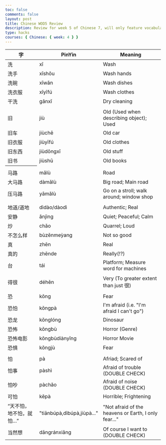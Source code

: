 ```yaml
---
toc: false
comments: false
layout: post
title: Chinese WOD5 Review
description: Review for week 5 of Chinese 7, will only feature vocabulary and grammar pertaining to the Week 5 WOD Quiz
type: hacks
courses: { Chinese: { week: 4 } }
---
```

<style>
    table.center {
        margin-left: auto;
        margin-right: auto;
    }
    tr.split {
        border-top: solid 4px #e9eebc;
    }
</style>

<table class="center">
    <thead>
    <tr>
        <th>字</th>
        <th>PinYin</th>
        <th>Meaning</th>
    </tr>
    </thead>
    <tbody>
    <tr>
        <td>洗</td>
        <td>xǐ</td>
        <td>Wash</td>
    </tr>
    <tr>
        <td>洗手</td>
        <td>xǐshǒu</td>
        <td>Wash hands</td>
    </tr>
    <tr>
        <td>洗碗</td>
        <td>xǐwǎn</td>
        <td>Wash dishes</td>
    </tr>
    <tr>
        <td>洗衣服</td>
        <td>xǐyīfú</td>
        <td>Wash clothes</td>
    </tr>
    <tr>
        <td>干洗</td>
        <td>gānxǐ</td>
        <td>Dry cleaning</td>
    </tr>
    <tr>
        <td></td>
    </tr>
    <tr>
        <td>旧</td>
        <td>jiù</td>
        <td>Old (Used when describing object); Used</td>
    </tr>
    <tr>
        <td>旧车</td>
        <td>jiùchē</td>
        <td>Old car</td>
    </tr>
    <tr>
        <td>旧衣服</td>
        <td>jiùyīfú</td>
        <td>Old clothes</td>
    </tr>
    <tr>
        <td>旧东西</td>
        <td>jiùdōngxī</td>
        <td>Old stuff</td>
    </tr>
    <tr>
        <td>旧书</td>
        <td>jiùshū</td>
        <td>Old books</td>
    </tr>
    <tr><th></th></tr>
    <tr>
        <td>马路</td>
        <td>mǎlù</td>
        <td>Road</td>
    </tr>
    <tr>
        <td>大马路</td>
        <td>dàmǎlù</td>
        <td>Big road; Main road</td>
    </tr>
    <tr>
        <td>压马路</td>
        <td>yāmǎlù</td>
        <td>Go on a stroll; walk around; window shop</td>
    </tr>
    <tr><td></td></tr>
    <tr>
        <td>地道/道地</td>
        <td>dìdào/dàodì</td>
        <td>Authentic; Real</td>
    </tr>
    <tr>
        <td>安静</td>
        <td>ǎnjìng</td>
        <td>Quiet; Peaceful; Calm</td>
    </tr>
    <tr>
        <td>炒</td>
        <td>chǎo</td>
        <td>Quarrel; Loud</td>
    </tr>
    <tr>
        <td>不怎么样</td>
        <td>bùzěnmeỳang</td>
        <td>Not so good</td>
    </tr>
    <tr>
        <td>真</td>
        <td>zhēn</td>
        <td>Real</td>
    </tr>
    <tr>
        <td>真的</td>
        <td>zhēnde</td>
        <td>Really(!?)</td>
    </tr>
    <tr>
        <td>台</td>
        <td>tái</td>
        <td>Platform; Measure word for machines</td>
    </tr>
    <tr><td></td></tr>
    <tr>
        <td>得很</td>
        <td>déhěn</td>
        <td>Very (To greater extent than just 很)</td>
    </tr>
    <tr><td></td></tr>
    <tr>
        <td>恐</td>
        <td>kǒng</td>
        <td>Fear</td>
    </tr>
    <tr>
        <td>恐怕</td>
        <td>kǒngpà</td>
        <td>I'm afraid (i.e. "I'm afraid I can't go")</td>
    </tr>
    <tr>
        <td>恐龙</td>
        <td>kǒnglóng</td>
        <td>Dinosaur</td>
    </tr>
    <tr>
        <td>恐怖</td>
        <td>kǒngbù</td>
        <td>Horror (Genre)</td>
    </tr>
    <tr>
        <td>恐怖电影</td>
        <td>kǒngbùdiànyǐng</td>
        <td>Horror Movie</td>
    </tr>
    <tr>
        <td>恐惧</td>
        <td>kǒngjù</td>
        <td>Fear</td>
    </tr>
    <tr><td></td></tr>
    <tr>
        <td>怕</td>
        <td>pà</td>
        <td>Afriad; Scared of</td>
    </tr>
    <tr>
        <td>怕事</td>
        <td>pàshì</td>
        <td>Afraid of trouble (DOUBLE CHECK)</td>
    </tr>
    <tr>
        <td>怕吵</td>
        <td>pàchǎo</td>
        <td>Afraid of noise (DOUBLE CHECK)</td>
    </tr>
    <tr>
        <td>可怕</td>
        <td>kěpà</td>
        <td>Horrible; Frightening</td>
    </tr>
    <tr>
        <td>“天不怕，地不怕，就怕…”</td>
        <td>"tiānbúpà,dìbúpà,jiùpà..."</td>
        <td>"Not afraid of the heavens or Earth, I only fear..."</td>
    </tr>
    <tr>
        <td>当然想</td>
        <td>dāngránxiǎng</td>
        <td>Of course I want to (DOUBLE CHECK)</td>
    </tr>
    </tbody>
</table>